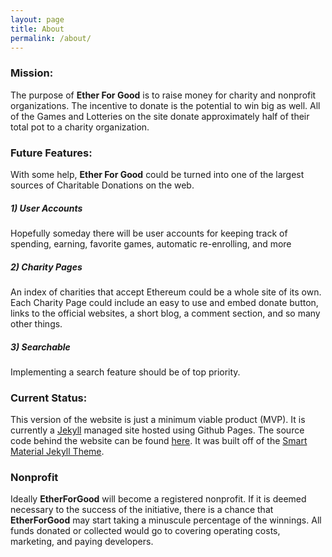 ```yaml
---
layout: page
title: About
permalink: /about/
---
```


### Mission:

The purpose of **Ether For Good** is to raise money for charity and nonprofit organizations. The incentive to donate is the potential to win big as well. All of the Games and Lotteries on the site donate approximately half of their total pot to a charity organization.

### Future Features:

With some help, **Ether For Good** could be turned into one of the largest sources of Charitable Donations on the web.

##### 1) User Accounts

Hopefully someday there will be user accounts for keeping track of spending, earning, favorite games, automatic re-enrolling, and more

##### 2) Charity Pages

An index of charities that accept Ethereum could be a whole site of its own. Each Charity Page could include an easy to use and embed donate button, links to the official websites, a short blog, a comment section, and so many other things.

##### 3) Searchable

Implementing a search feature should be of top priority.

### Current Status:

This version of the website is just a minimum viable product (MVP). It is currently a [Jekyll](https://jekyllrb.com/) managed site hosted using Github Pages. The source code behind the website can be found [here](). It was built off of the [Smart Material Jekyll Theme](http://jekyllthemes.org/themes/smart-material-theme/).

### Nonprofit

Ideally **EtherForGood** will become a registered nonprofit. If it is deemed necessary to the success of the initiative, there is a chance that **EtherForGood** may start taking a minuscule percentage of the winnings. All funds donated or collected would go to covering operating costs, marketing, and paying developers.



